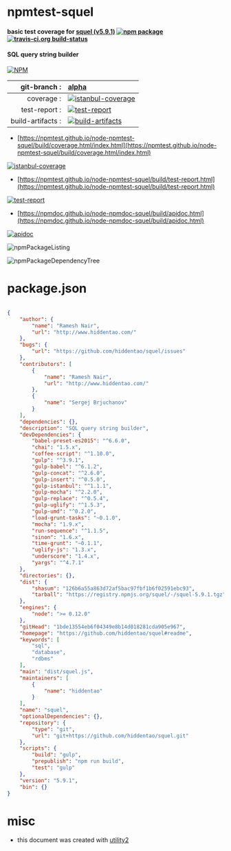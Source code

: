 # npmtest-squel

#### basic test coverage for  [squel (v5.9.1)](https://github.com/hiddentao/squel#readme)  [![npm package](https://img.shields.io/npm/v/npmtest-squel.svg?style=flat-square)](https://www.npmjs.org/package/npmtest-squel) [![travis-ci.org build-status](https://api.travis-ci.org/npmtest/node-npmtest-squel.svg)](https://travis-ci.org/npmtest/node-npmtest-squel)

#### SQL query string builder

[![NPM](https://nodei.co/npm/squel.png?downloads=true&downloadRank=true&stars=true)](https://www.npmjs.com/package/squel)

| git-branch : | [alpha](https://github.com/npmtest/node-npmtest-squel/tree/alpha)|
|--:|:--|
| coverage : | [![istanbul-coverage](https://npmtest.github.io/node-npmtest-squel/build/coverage.badge.svg)](https://npmtest.github.io/node-npmtest-squel/build/coverage.html/index.html)|
| test-report : | [![test-report](https://npmtest.github.io/node-npmtest-squel/build/test-report.badge.svg)](https://npmtest.github.io/node-npmtest-squel/build/test-report.html)|
| build-artifacts : | [![build-artifacts](https://npmtest.github.io/node-npmtest-squel/glyphicons_144_folder_open.png)](https://github.com/npmtest/node-npmtest-squel/tree/gh-pages/build)|

- [https://npmtest.github.io/node-npmtest-squel/build/coverage.html/index.html](https://npmtest.github.io/node-npmtest-squel/build/coverage.html/index.html)

[![istanbul-coverage](https://npmtest.github.io/node-npmtest-squel/build/screenCapture.buildCi.browser.%252Ftmp%252Fbuild%252Fcoverage.lib.html.png)](https://npmtest.github.io/node-npmtest-squel/build/coverage.html/index.html)

- [https://npmtest.github.io/node-npmtest-squel/build/test-report.html](https://npmtest.github.io/node-npmtest-squel/build/test-report.html)

[![test-report](https://npmtest.github.io/node-npmtest-squel/build/screenCapture.buildCi.browser.%252Ftmp%252Fbuild%252Ftest-report.html.png)](https://npmtest.github.io/node-npmtest-squel/build/test-report.html)

- [https://npmdoc.github.io/node-npmdoc-squel/build/apidoc.html](https://npmdoc.github.io/node-npmdoc-squel/build/apidoc.html)

[![apidoc](https://npmdoc.github.io/node-npmdoc-squel/build/screenCapture.buildCi.browser.%252Ftmp%252Fbuild%252Fapidoc.html.png)](https://npmdoc.github.io/node-npmdoc-squel/build/apidoc.html)

![npmPackageListing](https://npmtest.github.io/node-npmtest-squel/build/screenCapture.npmPackageListing.svg)

![npmPackageDependencyTree](https://npmtest.github.io/node-npmtest-squel/build/screenCapture.npmPackageDependencyTree.svg)



# package.json

```json

{
    "author": {
        "name": "Ramesh Nair",
        "url": "http://www.hiddentao.com/"
    },
    "bugs": {
        "url": "https://github.com/hiddentao/squel/issues"
    },
    "contributors": [
        {
            "name": "Ramesh Nair",
            "url": "http://www.hiddentao.com/"
        },
        {
            "name": "Sergej Brjuchanov"
        }
    ],
    "dependencies": {},
    "description": "SQL query string builder",
    "devDependencies": {
        "babel-preset-es2015": "^6.6.0",
        "chai": "1.5.x",
        "coffee-script": "^1.10.0",
        "gulp": "^3.9.1",
        "gulp-babel": "^6.1.2",
        "gulp-concat": "^2.6.0",
        "gulp-insert": "^0.5.0",
        "gulp-istanbul": "^1.1.1",
        "gulp-mocha": "^2.2.0",
        "gulp-replace": "^0.5.4",
        "gulp-uglify": "^1.5.3",
        "gulp-umd": "^0.2.0",
        "load-grunt-tasks": "~0.1.0",
        "mocha": "1.9.x",
        "run-sequence": "^1.1.5",
        "sinon": "1.6.x",
        "time-grunt": "~0.1.1",
        "uglify-js": "1.3.x",
        "underscore": "1.4.x",
        "yargs": "^4.7.1"
    },
    "directories": {},
    "dist": {
        "shasum": "126b6a55a863d72af5bac97fbf1b6f02591ebc93",
        "tarball": "https://registry.npmjs.org/squel/-/squel-5.9.1.tgz"
    },
    "engines": {
        "node": ">= 0.12.0"
    },
    "gitHead": "1bde13554eb6f04349e8b14d018281cda905e967",
    "homepage": "https://github.com/hiddentao/squel#readme",
    "keywords": [
        "sql",
        "database",
        "rdbms"
    ],
    "main": "dist/squel.js",
    "maintainers": [
        {
            "name": "hiddentao"
        }
    ],
    "name": "squel",
    "optionalDependencies": {},
    "repository": {
        "type": "git",
        "url": "git+https://github.com/hiddentao/squel.git"
    },
    "scripts": {
        "build": "gulp",
        "prepublish": "npm run build",
        "test": "gulp"
    },
    "version": "5.9.1",
    "bin": {}
}
```



# misc
- this document was created with [utility2](https://github.com/kaizhu256/node-utility2)
